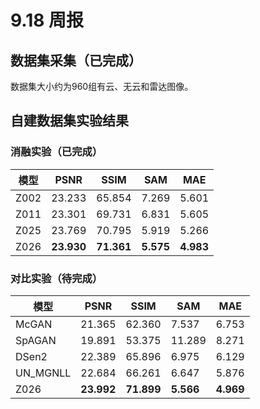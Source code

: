 # 9.18 周报
## 数据集采集（已完成）  
数据集大小约为960组有云、无云和雷达图像。  

## 自建数据集实验结果  
### 消融实验（已完成）
模型 | PSNR | SSIM | SAM | MAE
--- | --- | --- | --- | ---
Z002 | 23.233 | 65.854 | 7.269 | 5.601
Z011 | 23.301 | 69.731 | 6.831 | 5.605
Z025 | 23.769 | 70.795 | 5.919 | 5.266
Z026 | **23.930** | **71.361** | **5.575** | **4.983**

### 对比实验（待完成）
模型 | PSNR | SSIM | SAM | MAE
--- | --- | --- | --- | ---
McGAN | 21.365 | 62.360 | 7.537 | 6.753
SpAGAN | 19.891 | 53.375 | 11.289 | 8.271
DSen2 | 22.389 | 65.896 | 6.975 | 6.129
UN_MGNLL | 22.684 | 66.261 | 6.647 | 5.876
Z026 | **23.992** | **71.899** | **5.566** | **4.969**
